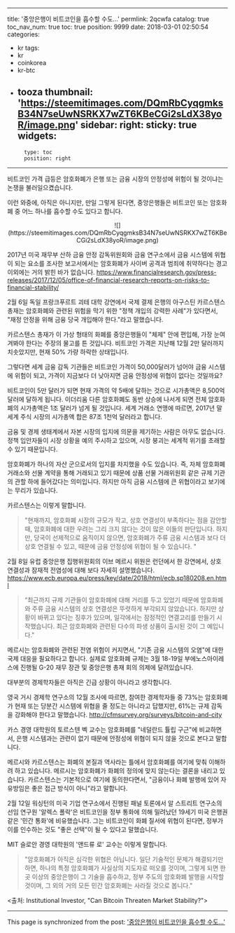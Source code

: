 
---
title: '중앙은행이 비트코인을 흡수할 수도...'
permlink: 2qcwfa
catalog: true
toc_nav_num: true
toc: true
position: 9999
date: 2018-03-01 02:50:54
categories:
- kr
tags:
- kr
- coinkorea
- kr-btc
- tooza
thumbnail: 'https://steemitimages.com/DQmRbCyqgmksB34N7seUwNSRKX7wZT6KBeCGi2sLdX38yoR/image.png'
sidebar:
    right:
        sticky: true
widgets:
    -
        type: toc
        position: right
---


비트코인 가격 급등은  암호화폐가 은행 또는 금융 시장의 안정성에 위험이 될 것이냐는 논쟁을 불러일으켰습니다.  

이런 와중에, 아직은 아니지만, 만일 그렇게 된다면, 중앙은행들은 비트코인 또는 암호화폐 중 어느 하나를 흡수할 수도 있다고 합니다.

<center>
![](https://steemitimages.com/DQmRbCyqgmksB34N7seUwNSRKX7wZT6KBeCGi2sLdX38yoR/image.png)
</center>

2017년 미국 재무부 산하 금융 안정 감독위원회와 금융 연구소에서 금융 시스템에 위협이 되는 요소를 조사한 보고서에서는 암호화폐가 사이버 공격과 범죄에 취약하다는 경고 이외에는 거의 밝힌 바가 없습니다. 
https://www.financialresearch.gov/press-releases/2017/12/05/office-of-financial-research-reports-on-risks-to-financial-stability/

2월 6일 독일 프랑크푸르트 괴테 대학 강연에서 국제 결제 은행의 아구스틴 카르스텐스 총재는 암호화폐와 관련된 위험을 막기 위한 "정책 개입의 강력한 사례"가 있다면서,  "재정 안정을 위해 금융 당국 개입해야 한다."라고 말했습니다.

카르스텐스 총재가 이 가상 형태의 화폐를 중앙은행들이 "체제" 안에 편입해, 가장 눈여겨봐야 한다는 주장의 물고를 튼 것입니다.  비트코인 가격은 지난해 12월 2만 달러까지 치솟았지만, 현재 50% 가량 하락한 상태입니다. 

그렇다면 세계 금융 감독 기관들은 비트코인 가격이 50,000달러가 넘어야 금융 시스템에 위험이 되고, 가격이 지금보다 더 낮아지면 금융 안정성에 위협이 없다는 것일까요?

비트코인이 5만 달러가 되면 현재 가격의 약 5배에 달하는 것으로 시가총액은 8,500억 달러에 달하게 됩니다.  이더리움 다른 암호화폐도 동반 상승에 나서게 되면 전체 암호화폐의 시가총액은 1조 달러가 넘게 될 것입니다.  세계 거래소 연맹에 따르면, 2017년 말 세계 주식 시장의 시가총액 합은 87조 1천억 달러라고 합니다. 

금융 및 경제 생태계에서 자본 시장의 입지에 의문을 제기하는 사람은 아무도 없습니다.  정책 입안자들이 시장 상황을 예의 주시하고 있으며, 시장 붕괴는 세계적 위기를 초래할 수 있기 때문입니다. 

암호화폐가 하나의 자산 군으로서의 입지를 차지했을 수도 있습니다.  즉, 자체 암호화폐 거래소와 선물 계약을 통해 거래되고 있기 때문에 상품 선물 거래위원회 같은 규제 기관의 관할 하에 들어갔다는 의미입니다.  하지만 아직 금융 시스템에 큰 위협이라고 보기에는 무리가 있습니다. 

카르스텐스는 이렇게 말합니다.

>"현재까지, 암호화폐 시장의 규모가 작고, 상호 연결성이 부족하다는 점을 감안할 때, 암호화폐에 대한 우려는 그리 크지 않다는 것이 많은 이들의 판단입니다.  하지만, 당국이 선제적으로 움직이지 않으면, 암호화폐가 주류 금융 시스템과 보다 더 상호 연결될 수 있고, 때문에 금융 안정성에 위협이 될 수 있습니다. "

2월 8일 유럽 중앙은행 집행위원회의  이브 메르시 위원은 런던에서 한 강연에서, 상호 연결성과 잠재적 전염성에 대해 보다 자세히 설명했습니다.
https://www.ecb.europa.eu/press/key/date/2018/html/ecb.sp180208.en.html

>“최근까지 규제 기관들이 암호화폐에 대해 거리를 두고 있었기 때문에 암호화폐와 주류 금융 시스템의 상호 연결성은 뚜렷하게 부각되지 않았습니다.  하지만 상황이 바뀌고 있다는 징후가 있으며, 일각에서는 잠정적인 연결고리를 만들기 시작했습니다.  최근 암호화폐와 관련된 다수의 파생 상품이 출시된 것이 그 예입니다."

메르시는 암호화폐와 관련된 전염 위험이 커지면서, "기존 금융 시스템의 오염"에 대한 국제 대응을 필요하다고 합니다. 실제로 암호화폐 규제는 3월 18-19일 부에노스아이레스에 진행될 G-20 재무 장관 및 중앙은행 총재 회의 의제에 달려있습니다.

대부분의 경제학자들은 아직은 긴급 상황이 아니라고 생각합니다. 

영국 거시 경제학 연구소의 12월 조사에 따르면, 참여한 경제학자들 중 73%는 암호화폐가 현재 또는 당분간 시스템에 위협을 줄 정도는 아니라고 답했지만, 61%는 규제 감독을 강화해야 한다고 말했습니다. 
http://cfmsurvey.org/surveys/bitcoin-and-city

카스 경영 대학원의  토르스텐 벡 교수는 암호화폐를 "네덜란드 튤립 구근"에 비교하면서, 은행 시스템과는 관련이 없기 때문에 안정성에 위협이 되지 않을 것으로 본다고 말합니다. 

메르시와 카르스텐스는 화폐의 본질과 역사라는 틀에서 암호화폐를 여기에 맞춰 이해하려 하고 있습니다.   메르시는 암호화폐가 화폐의 정의에 맞지 않는다는 결론을 내리고 있습니다.  카르스텐스는 기본적으로 여기에 동의한다면서,  "금융이나 화폐 발행에 있어 자유방임은 좋은 접근 방식이 아니"라고 말합니다.

2월 12일 워싱턴의 미국 기업 연구소에서 진행된 패널 토론에서 알 스트리트 연구소의 선임 연구원 '알렉스 폴락'은 비트코인을 정부 통화에 의해 밀려났던 19세기 미국 은행권 같은 '민간 통화'에 비유했습니다.  그는 비트코인이 화폐 질서에 위협이 된다면, 정부가 이를 인수하는 것도 "좋은 선택"이 될 수 있다고 말했습니다.

MIT 슬로안 경영 대학원의 '앤드류 로' 교수는 이렇게 말합니다.

>"암호화폐가 아직은 심각한 위협은 아닙니다.  일단 기술적인 문제가 해결되기만 하면, 하나의 특정 암호화폐가 사실상의 지도자로 떠오를 것이며, 그렇게 되면 한 곳 이상의 중앙은행이 그 기술을 흡수하고, 정부 주도의 암호화폐 발행을 시작할 것이며, 그 외의 거의 모든 민간 암호화폐는 사라질 것으로 봅니다."

<출처: Institutional Investor, "Can Bitcoin Threaten Market Stability?">

- - -

This page is synchronized from the post: ['중앙은행이 비트코인을 흡수할 수도...'](https://steemit.com/@pius.pius/2qcwfa)
